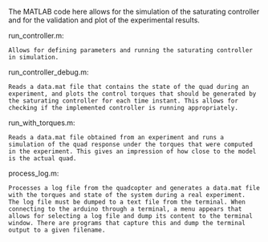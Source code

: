 The MATLAB code here allows for the simulation of the saturating controller and for the validation and plot of the experimental results.

run_controller.m:

    Allows for defining parameters and running the saturating controller in simulation.
  
run_controller_debug.m:

    Reads a data.mat file that contains the state of the quad during an experiment, and plots the control torques that should be generated by the saturating controller for each time instant. This allows for checking if the implemented controller is running appropriately.
    
run_with_torques.m:

    Reads a data.mat file obtained from an experiment and runs a simulation of the quad response under the torques that were computed in the experiment. This gives an impression of how close to the model is the actual quad.

process_log.m:

    Processes a log file from the quadcopter and generates a data.mat file with the torques and state of the system during a real experiment.
    The log file must be dumped to a text file from the terminal. When connecting to the arduino through a terminal, a menu appears that allows for selecting a log file and dump its content to the terminal window. There are programs that capture this and dump the terminal output to a given filename.
